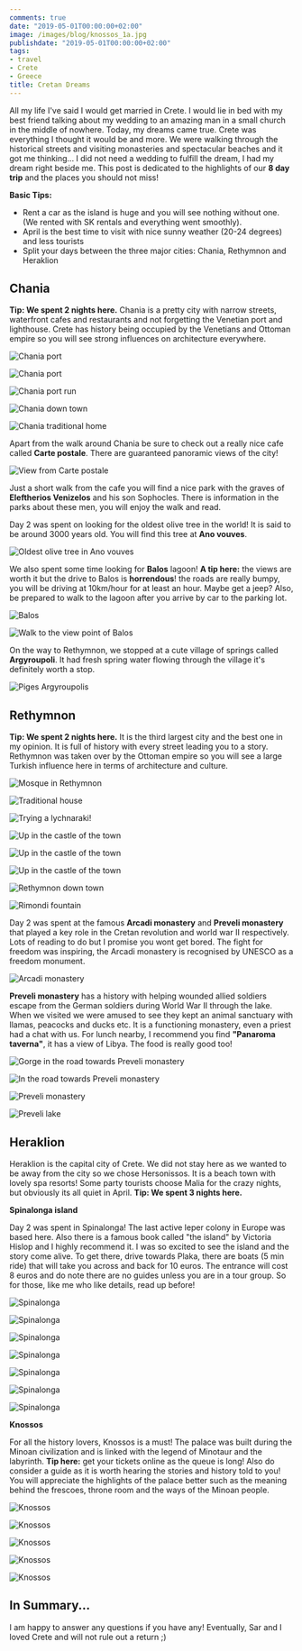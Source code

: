 ```yaml
---
comments: true
date: "2019-05-01T00:00:00+02:00"
image: /images/blog/knossos_1a.jpg
publishdate: "2019-05-01T00:00:00+02:00"
tags:
- travel
- Crete
- Greece
title: Cretan Dreams
---
```

All my life I've said I would get married in Crete. I would lie in bed with my best friend talking about my wedding to an amazing man in a small church in the middle of nowhere. Today, my dreams came true. Crete was everything I thought it would be and more. We were walking through the historical streets and visiting monasteries and spectacular beaches and it got me thinking... I did not need a wedding to fulfill the dream, I had my dream right beside me. This post is dedicated to the highlights of our **8 day trip** and the places you should not miss! 

**Basic Tips:**

- Rent a car as the island is huge and you will see nothing without one. (We rented with SK rentals and everything went smoothly). 
- April is the best time to visit with nice sunny weather (20-24 degrees) and less tourists
- Split your days between the three major cities: Chania, Rethymnon and Heraklion

## Chania

**Tip: We spent 2 nights  here.** Chania is a pretty city with narrow streets, waterfront cafes and restaurants and not forgetting the Venetian port and lighthouse. Crete has history being occupied by the Venetians and Ottoman empire so you will see strong influences on architecture everywhere. 

![](/images/blog/crete_1.jpg "Chania port")

![](/images/blog/crete_5.jpg "Chania port")

![](/images/blog/crete_3.jpg "Chania port run")

![](/images/blog/crete_4.jpg "Chania down town")

![](/images/blog/crete_8.jpg "Chania traditional home")

Apart from the walk around Chania be sure to check out a really nice cafe called **Carte postale**. There are guaranteed panoramic views of the city! 

![](/images/blog/crete_2.jpg "View from Carte postale")

Just a short walk from the cafe you will find a nice park with the graves of **Eleftherios Venizelos** and his son Sophocles. There is information in the parks about these men, you will enjoy the walk and read. 

Day 2 was spent on looking for the oldest olive tree in the world! It is said to be around 3000 years old. You will find this tree at **Ano vouves**. 

![](/images/blog/crete_10.jpg "Oldest olive tree in Ano vouves")

We also spent some time looking for **Balos** lagoon! **A tip here:** the views are worth it but the drive to Balos is **horrendous**! the roads are really bumpy, you will be driving at 10km/hour for at least an hour. Maybe get a jeep?  Also, be prepared to walk to the lagoon after you arrive by car to the parking lot.

![](/images/blog/crete_9.jpg "Balos")

![](/images/blog/crete_7.jpg "Walk to the view point of Balos")

On the way to Rethymnon, we stopped at a cute village of springs called **Argyroupoli**. It had fresh spring water flowing through the village it's definitely worth a stop. 

![](/images/blog/crete_11.jpg "Piges Argyroupolis")

## Rethymnon

**Tip: We spent 2 nights here.**  It is the third largest city and the best one in my opinion. It is full of history with every street leading you to a story. Rethymnon was taken over by the Ottoman empire so you will see a large Turkish influence here in terms of architecture and culture. 

![](/images/blog/reth_1.jpg "Mosque in Rethymnon")

![](/images/blog/reth_2.jpg "Traditional house")

![](/images/blog/reth_3.jpg "Trying a lychnaraki!")

![](/images/blog/reth_4.jpg "Up in the castle of the town")

![](/images/blog/reth_7.jpg "Up in the castle of the town")

![](/images/blog/reth_8.jpg "Up in the castle of the town")

![](/images/blog/reth_5.jpg "Rethymnon down town")

![](/images/blog/reth_6.jpg "Rimondi fountain")

Day 2 was spent at the famous **Arcadi monastery** and **Preveli monastery** that played a key role in the Cretan revolution and world war II respectively. Lots of reading to do but I promise you wont get bored. The fight for freedom was inspiring, the Arcadi monastery is recognised by UNESCO as a freedom monument.

![](/images/blog/arc_mon.jpg "Arcadi monastery")

**Preveli monastery** has a history with helping wounded allied soldiers escape from the German soldiers during World War II through the lake.  When we visited we were amused to see they kept an animal sanctuary with llamas, peacocks and ducks etc. It is a functioning monastery, even a priest had a chat with us. For lunch nearby, I recommend you find **"Panaroma taverna"**, it has a view of Libya. The food is really good too!

![](/images/blog/cr_gorge.jpg "Gorge in the road towards Preveli monastery")

![](/images/blog/prev_back.jpg "In the road towards Preveli monastery")

![](/images/blog/prev_monastery.jpg "Preveli monastery")

![](/images/blog/prev_lake.jpg "Preveli lake")

## Heraklion

Heraklion is the capital city of Crete. We did not stay here as we wanted to be away from the city so we chose Hersonissos. It is a beach town with lovely spa resorts! Some party tourists choose Malia for the crazy nights, but obviously its all quiet in April. 
**Tip: We spent 3 nights here.** 

**Spinalonga island**

Day 2 was spent in Spinalonga! The last active leper colony in Europe was based here. Also there is a famous book called "the island" by Victoria Hislop and I highly recommend it. I was so excited to see the island and the story come alive. To get there, drive towards Plaka, there are boats (5 min ride) that will take you across and back for 10 euros. The entrance will cost 8 euros and do note there are no guides unless you are in a tour group. So for those, like me who like details, read up before!

![](/images/blog/spin_1.jpg "Spinalonga")

![](/images/blog/spin_2.jpg "Spinalonga")

![](/images/blog/spin_3.jpg "Spinalonga")

![](/images/blog/spin_4.jpg "Spinalonga")

![](/images/blog/spin_5.jpg "Spinalonga")

![](/images/blog/spin_6.jpg "Spinalonga")

![](/images/blog/spin_7.jpg "Spinalonga")

**Knossos**

For all the history lovers, Knossos is a must! The palace was built during the Minoan civilization and is linked with the legend of Minotaur and the labyrinth. **Tip here:** get your tickets online as the queue is long! Also do consider a guide as it is worth hearing the stories and history told to you! You will appreciate the highlights of the palace better such as the meaning behind the frescoes, throne room and the ways of the Minoan people. 

![](/images/blog/knossos_1.jpg "Knossos")

![](/images/blog/knossos_2.jpg "Knossos")

![](/images/blog/knossos_3.jpg "Knossos")

![](/images/blog/knossos_4.jpg "Knossos")

![](/images/blog/knossos_5.jpg "Knossos")

## In Summary...

I am happy to answer any questions if you have any! Eventually, Sar and I loved Crete and will not rule out a return ;) 